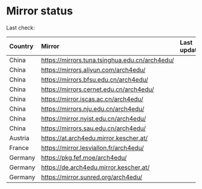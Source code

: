 <script src="./time.js"></script>
# Mirror status
Last check: <script type="text/javascript">localize(1710271029.3319612);</script>

|Country|Mirror|Last update|
|:------|:-----|:----------|
|China|https://mirrors.tuna.tsinghua.edu.cn/arch4edu/|<script type="text/javascript">localize(1710225144);</script>|
|China|https://mirrors.aliyun.com/arch4edu/|<script type="text/javascript">localize(1710225144);</script>|
|China|https://mirrors.bfsu.edu.cn/arch4edu/|<script type="text/javascript">localize(1710225144);</script>|
|China|https://mirrors.cernet.edu.cn/arch4edu/|<script type="text/javascript">localize(1710225144);</script>|
|China|https://mirror.iscas.ac.cn/arch4edu/|<script type="text/javascript">localize(1710225144);</script>|
|China|https://mirrors.nju.edu.cn/arch4edu/|<script type="text/javascript">localize(1710182031);</script>|
|China|https://mirror.nyist.edu.cn/arch4edu/|<script type="text/javascript">localize(1710225144);</script>|
|China|https://mirrors.sau.edu.cn/arch4edu/|<script type="text/javascript">localize(1710225144);</script>|
|Austria|https://at.arch4edu.mirror.kescher.at/|<script type="text/javascript">localize(1710225144);</script>|
|France|https://mirror.lesviallon.fr/arch4edu/|<script type="text/javascript">localize(1710225144);</script>|
|Germany|https://pkg.fef.moe/arch4edu/|<script type="text/javascript">localize(1710225144);</script>|
|Germany|https://de.arch4edu.mirror.kescher.at/|<script type="text/javascript">localize(1710225144);</script>|
|Germany|https://mirror.sunred.org/arch4edu/|<script type="text/javascript">localize(1710225144);</script>|

<script src="./tablefilter/tablefilter.js"></script>
<script src="./table.js"></script>